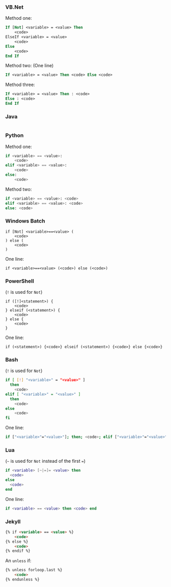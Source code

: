 ### VB.Net
Method one:
```vb
If [Not] <variable> = <value> Then
    <code>
ElseIf <variable> = <value>
    <code>
Else
    <code>
End If
```
Method two: (One line)
```vb
If <variable> = <value> Then <code> Else <code>
```
Method three:
```vb
If <variable> = <value> Then : <code>
Else : <code>
End If
```

### Java
```java

```

### Python
Method one:
```python
if <variable> == <value>:
    <code>
elif <variable> == <value>:
    <code>
else:
    <code>
```
Method two:
```python
if <variable> == <value>: <code>
elif <variable> == <value>: <code>
else: <code>
```

### Windows Batch
```batch
if [Not] <variable>==<value> (
    <code>
) else (
    <code>
)
```
One line:
```batch
if <variable>==<value> (<code>) else (<code>)
```

### PowerShell
(`!` is used for `Not`)
```posh
if ([!]<statement>) {
    <code>
} elseif (<statement>) {
    <code>
} else {
    <code>
}
```
One line:
```posh
if (<statement>) {<code>} elseif (<statement>) {<code>} else {<code>}
```

### Bash
(`!` is used for `Not`)
```bash
if [ [!] "<variable>" = "<value>" ]
  then
    <code>
elif [ "<variable>" = "<value>" ]
  then
    <code>
else
    <code>
fi
```
One line:
```bash
if ["<variable>"="<value>"]; then; <code>; elif ["<variable>"="<value>"]; then; <code>; else; <code>; fi
```

### Lua
(`~` is used for `Not` instead of the first `=`)
```lua
if <variable> [~|=]= <value> then
  <code>
else
  <code>
end
```
One line:
```lua
if <variable> == <value> then <code> end
```

### Jekyll
```html
{% if <variable> == <value> %}
    <code>
{% else %}
    <code>
{% endif %}
```
An `unless` if:
```html
{% unless forloop.last %}
    <code>
{% endunless %}
```
